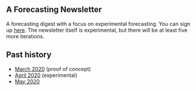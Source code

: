 ## A Forecasting Newsletter

A forecasting digest with a focus on experimental forecasting. You can sign up [here](https://mailchi.mp/18fccca46f83/forecastingnewsletter). The newsletter itself is experimental, but there will be at least five more iterations.

## Past history

- [March 2020](https://nunosempere.github.io/ea/ForecastingNewsletter/March2020) (proof of concept)  
- [April 2020](https://nunosempere.github.io/ea/ForecastingNewsletter/April2020) (experimental)  
- [May 2020](https://nunosempere.github.io/ea/ForecastingNewsletter/May2020)
